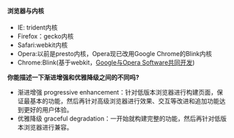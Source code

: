 #### 浏览器与内核

-  IE: trident内核
-  Firefox：gecko内核
-  Safari:webkit内核
-  Opera:以前是presto内核，Opera现已改用Google Chrome的Blink内核
-  Chrome:Blink(基于webkit，[Google与Opera Software共同开发](http://baike.baidu.com/view/1369399.htm#1_5))



**你能描述一下渐进增强和优雅降级之间的不同吗?**

- 渐进增强 progressive enhancement：针对低版本浏览器进行构建页面，保证最基本的功能，然后再针对高级浏览器进行效果、交互等改进和追加功能达到更好的用户体验。
- 优雅降级 graceful degradation：一开始就构建完整的功能，然后再针对低版本浏览器进行兼容。

